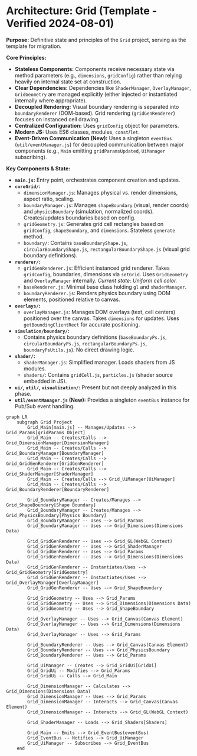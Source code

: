 # Architecture: Grid (Template - Verified 2024-08-01)

**Purpose:** Definitive state and principles of the `Grid` project, serving as the template for migration.

**Core Principles:**

- **Stateless Components:** Components receive necessary state via method parameters (e.g., `dimensions`, `gridConfig`) rather than relying heavily on internal state set at construction.
- **Clear Dependencies:** Dependencies like `ShaderManager`, `OverlayManager`, `GridGeometry` are managed explicitly (either injected or instantiated internally where appropriate).
- **Decoupled Rendering:** Visual boundary rendering is separated into `boundaryRenderer` (DOM-based). Grid rendering (`gridGenRenderer`) focuses on instanced cell drawing.
- **Centralized Configuration:** Uses `gridConfig` object for parameters.
- **Modern JS:** Uses ES6 classes, modules, `const`/`let`.
- **Event-Driven Communication (New):** Uses a singleton `eventBus` (`util/eventManager.js`) for decoupled communication between major components (e.g., `Main` emitting `gridParamsUpdated`, `UiManager` subscribing).

**Key Components & State:**

- **`main.js`:** Entry point, orchestrates component creation and updates.
- **`coreGrid/`:**
  - `dimensionManager.js`: Manages physical vs. render dimensions, aspect ratio, scaling.
  - `boundaryManager.js`: Manages `shapeBoundary` (visual, render coords) and `physicsBoundary` (simulation, normalized coords). Creates/updates boundaries based on config.
  - `gridGeometry.js`: Generates grid cell rectangles based on `gridConfig`, `shapeBoundary`, and `dimensions`. Stateless `generate` method.
  - `boundary/`: Contains `baseBoundaryShape.js`, `circularBoundaryShape.js`, `rectangularBoundaryShape.js` (visual grid boundary definitions).
- **`renderer/`:**
  - `gridGenRenderer.js`: Efficient instanced grid renderer. Takes `gridConfig`, boundaries, dimensions via `setGrid`. Uses `GridGeometry` and `OverlayManager` internally. _Current state: Uniform cell color._
  - `baseRenderer.js`: Minimal base class holding `gl` and `shaderManager`.
  - `boundaryRenderer.js`: Renders physics boundary using DOM elements, positioned relative to canvas.
- **`overlays/`:**
  - `overlayManager.js`: Manages DOM overlays (text, cell centers) positioned over the canvas. Takes `dimensions` for updates. Uses `getBoundingClientRect` for accurate positioning.
- **`simulation/boundary/`:**
  - Contains physics boundary definitions (`baseBoundaryPs.js`, `circularBoundaryPs.js`, `rectangularBoundaryPs.js`, `boundaryPsUtils.js`). No direct drawing logic.
- **`shader/`:**
  - `shaderManager.js`: Simplified manager. Loads shaders from JS modules.
  - `shaders/`: Contains `gridCell.js`, `particles.js` (shader source embedded in JS).
- **`ui/`, `util/`, `visualization/`:** Present but not deeply analyzed in this phase.
- **`util/eventManager.js` (New):** Provides a singleton `eventBus` instance for Pub/Sub event handling.

```mermaid
graph LR
    subgraph Grid Project
        Grid_Main[main.js] -- Manages/Updates --> Grid_Params[gridParams Object]
        Grid_Main -- Creates/Calls --> Grid_DimensionManager[DimensionManager]
        Grid_Main -- Creates/Calls --> Grid_BoundaryManager[BoundaryManager]
        Grid_Main -- Creates/Calls --> Grid_GridGenRenderer[GridGenRenderer]
        Grid_Main -- Creates/Calls --> Grid_ShaderManager[ShaderManager]
        Grid_Main -- Creates/Calls --> Grid_UiManager[UiManager]
        Grid_Main -- Creates/Calls --> Grid_BoundaryRenderer[BoundaryRenderer]

        Grid_BoundaryManager -- Creates/Manages --> Grid_ShapeBoundary[Shape Boundary]
        Grid_BoundaryManager -- Creates/Manages --> Grid_PhysicsBoundary[Physics Boundary]
        Grid_BoundaryManager -- Uses --> Grid_Params
        Grid_BoundaryManager -- Uses --> Grid_Dimensions(Dimensions Data)

        Grid_GridGenRenderer -- Uses --> Grid_GL(WebGL Context)
        Grid_GridGenRenderer -- Uses --> Grid_ShaderManager
        Grid_GridGenRenderer -- Uses --> Grid_Params
        Grid_GridGenRenderer -- Uses --> Grid_Dimensions(Dimensions Data)
        Grid_GridGenRenderer -- Instantiates/Uses --> Grid_GridGeometry[GridGeometry]
        Grid_GridGenRenderer -- Instantiates/Uses --> Grid_OverlayManager[OverlayManager]
        Grid_GridGenRenderer -- Uses --> Grid_ShapeBoundary

        Grid_GridGeometry -- Uses --> Grid_Params
        Grid_GridGeometry -- Uses --> Grid_Dimensions(Dimensions Data)
        Grid_GridGeometry -- Uses --> Grid_ShapeBoundary

        Grid_OverlayManager -- Uses --> Grid_Canvas(Canvas Element)
        Grid_OverlayManager -- Uses --> Grid_Dimensions(Dimensions Data)
        Grid_OverlayManager -- Uses --> Grid_Params

        Grid_BoundaryRenderer -- Uses --> Grid_Canvas(Canvas Element)
        Grid_BoundaryRenderer -- Uses --> Grid_PhysicsBoundary
        Grid_BoundaryRenderer -- Uses --> Grid_Params

        Grid_UiManager -- Creates --> Grid_GridUi[GridUi]
        Grid_GridUi -- Modifies --> Grid_Params
        Grid_GridUi -- Calls --> Grid_Main

        Grid_DimensionManager -- Calculates --> Grid_Dimensions(Dimensions Data)
        Grid_DimensionManager -- Uses --> Grid_Params
        Grid_DimensionManager -- Interacts --> Grid_Canvas(Canvas Element)
        Grid_DimensionManager -- Interacts --> Grid_GL(WebGL Context)

        Grid_ShaderManager -- Loads --> Grid_Shaders[Shaders]

        Grid_Main -- Emits --> Grid_EventBus(eventBus)
        Grid_EventBus -- Notifies --> Grid_UiManager
        Grid_UiManager -- Subscribes --> Grid_EventBus
    end
```
